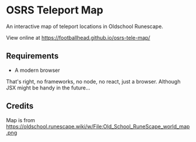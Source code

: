 # OSRS Teleport Map

An interactive map of teleport locations in Oldschool Runescape.

View online at https://footballhead.github.io/osrs-tele-map/

## Requirements

* A modern browser

That's right, no frameworks, no node, no react, just a browser. Although JSX might be handy in the future...

## Credits

Map is from https://oldschool.runescape.wiki/w/File:Old_School_RuneScape_world_map.png
